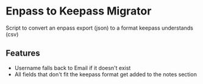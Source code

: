 Enpass to Keepass Migrator
=================

Script to convert an enpass export (json) to a format keepass understands (csv)

Features
--------
 - Username falls back to Email if it doesn't exist
 - All fields that don't fit the keepass format get added to the notes section
